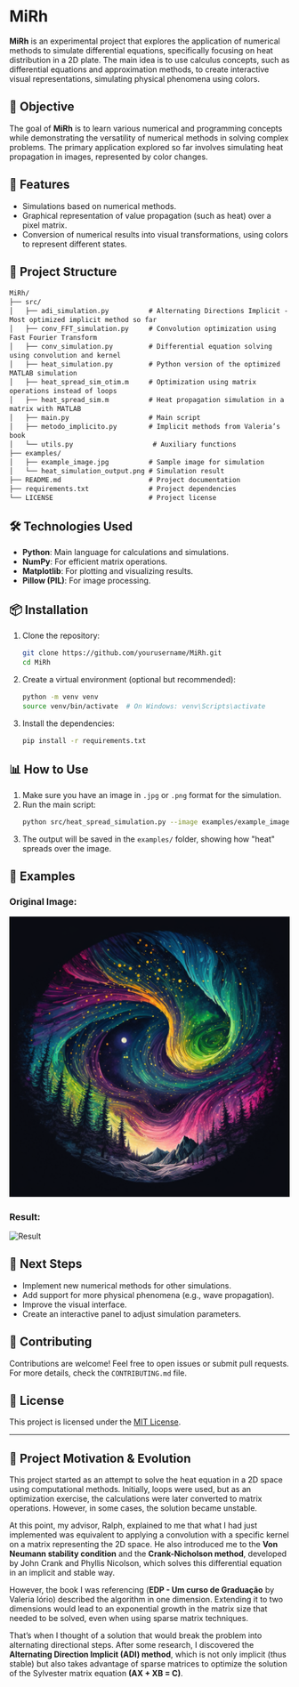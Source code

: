 # MiRh

**MiRh** is an experimental project that explores the application of numerical methods to simulate differential equations, specifically focusing on heat distribution in a 2D plate. The main idea is to use calculus concepts, such as differential equations and approximation methods, to create interactive visual representations, simulating physical phenomena using colors.

## 🧮 Objective

The goal of **MiRh** is to learn various numerical and programming concepts while demonstrating the versatility of numerical methods in solving complex problems. The primary application explored so far involves simulating heat propagation in images, represented by color changes.

## 🚀 Features

- Simulations based on numerical methods.
- Graphical representation of value propagation (such as heat) over a pixel matrix.
- Conversion of numerical results into visual transformations, using colors to represent different states.

## 📂 Project Structure

```plaintext
MiRh/
├── src/         
│   ├── adi_simulation.py          # Alternating Directions Implicit - Most optimized implicit method so far
│   ├── conv_FFT_simulation.py     # Convolution optimization using Fast Fourier Transform
│   ├── conv_simulation.py         # Differential equation solving using convolution and kernel
│   ├── heat_simulation.py         # Python version of the optimized MATLAB simulation
│   ├── heat_spread_sim_otim.m     # Optimization using matrix operations instead of loops
│   ├── heat_spread_sim.m          # Heat propagation simulation in a matrix with MATLAB
│   ├── main.py                    # Main script
│   ├── metodo_implicito.py        # Implicit methods from Valeria’s book
│   └── utils.py                    # Auxiliary functions
├── examples/
│   ├── example_image.jpg          # Sample image for simulation
│   └── heat_simulation_output.png # Simulation result
├── README.md                      # Project documentation
├── requirements.txt               # Project dependencies
└── LICENSE                        # Project license
```

## 🛠️ Technologies Used

- **Python**: Main language for calculations and simulations.
- **NumPy**: For efficient matrix operations.
- **Matplotlib**: For plotting and visualizing results.
- **Pillow (PIL)**: For image processing.

## 📦 Installation

1. Clone the repository:
   ```bash
   git clone https://github.com/yourusername/MiRh.git
   cd MiRh
   ```

2. Create a virtual environment (optional but recommended):
   ```bash
   python -m venv venv
   source venv/bin/activate  # On Windows: venv\Scripts\activate
   ```

3. Install the dependencies:
   ```bash
   pip install -r requirements.txt
   ```

## 📊 How to Use

1. Make sure you have an image in `.jpg` or `.png` format for the simulation.
2. Run the main script:
   ```bash
   python src/heat_spread_simulation.py --image examples/example_image.jpg
   ```
3. The output will be saved in the `examples/` folder, showing how "heat" spreads over the image.

## 🌟 Examples

### Original Image:
![Original Image](examples/example_image.png)

### Result:
![Result](examples/heat_simulation_output.jpg)

## 🧠 Next Steps

- Implement new numerical methods for other simulations.
- Add support for more physical phenomena (e.g., wave propagation).
- Improve the visual interface.
- Create an interactive panel to adjust simulation parameters.

## 🤝 Contributing

Contributions are welcome! Feel free to open issues or submit pull requests. For more details, check the `CONTRIBUTING.md` file.

## 📜 License

This project is licensed under the [MIT License](LICENSE).

---

## 📖 Project Motivation & Evolution

This project started as an attempt to solve the heat equation in a 2D space using computational methods. Initially, loops were used, but as an optimization exercise, the calculations were later converted to matrix operations. However, in some cases, the solution became unstable.

At this point, my advisor, Ralph, explained to me that what I had just implemented was equivalent to applying a convolution with a specific kernel on a matrix representing the 2D space. He also introduced me to the **Von Neumann stability condition** and the **Crank-Nicholson method**, developed by John Crank and Phyllis Nicolson, which solves this differential equation in an implicit and stable way.

However, the book I was referencing (**EDP - Um curso de Graduação** by Valeria Iório) described the algorithm in one dimension. Extending it to two dimensions would lead to an exponential growth in the matrix size that needed to be solved, even when using sparse matrix techniques.

That’s when I thought of a solution that would break the problem into alternating directional steps. After some research, I discovered the **Alternating Direction Implicit (ADI) method**, which is not only implicit (thus stable) but also takes advantage of sparse matrices to optimize the solution of the Sylvester matrix equation **(AX + XB = C)**.
```
